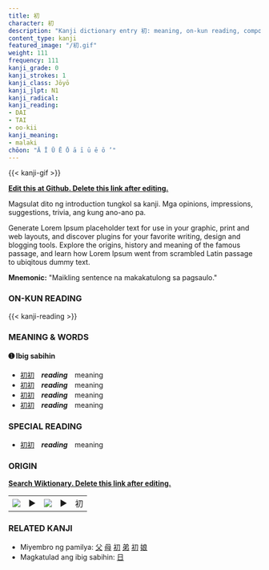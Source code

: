 ```yaml
---
title: 初
character: 初
description: "Kanji dictionary entry 初: meaning, on-kun reading, compounds, origin, related kanji"
content_type: kanji
featured_image: "/初.gif"
weight: 111
frequency: 111
kanji_grade: 0
kanji_strokes: 1
kanji_class: Jōyō
kanji_jlpt: N1
kanji_radical: 
kanji_reading: 
- DAI
- TAI
- oo-kii
kanji_meaning:
- malaki
chōon: "Ā Ī Ū Ē Ō ā ī ū ē ō ’"
---
```

[//]: # (Don't edit the line below. Kanji animated GIF code is automatically generated.)
{{< kanji-gif >}}

[//]: # (Edit below this line.)

**[Edit this at Github. Delete this link after editing.](https://github.com/tim0g/tim/tree/main/content/kanji/初/index.md)**

Magsulat dito ng introduction tungkol sa kanji. Mga opinions, impressions, suggestions, trivia, ang kung ano-ano pa.

Generate Lorem Ipsum placeholder text for use in your graphic, print and web layouts, and discover plugins for your favorite writing, design and blogging tools. Explore the origins, history and meaning of the famous passage, and learn how Lorem Ipsum went from scrambled Latin passage to ubiqitous dummy text.
 
**Mnemonic:** "Maikling sentence na makakatulong sa pagsaulo."

### ON-KUN READING

[//]: # (Don't edit the line below. ON-KUN READING code is automatically generated.)
{{< kanji-reading >}}

### MEANING & WORDS

#### ➊ **Ibig sabihin**
  - [初](../初)[初](../初)　***reading***　meaning
  - [初](../初)[初](../初)　***reading***　meaning
  - [初](../初)[初](../初)　***reading***　meaning
  - [初](../初)[初](../初)　***reading***　meaning

### SPECIAL READING
  - [初](../初)[初](../初)　***reading***　meaning

### ORIGIN

**[Search Wiktionary. Delete this link after editing.](https://wiktionary.org/wiki/初)**
<table class="kanji-table"><tr><td>
<img src="60px-初-bronze.svg.png">
</td><td>▶</td><td>
<img src="60px-初-oracle.svg.png">
</td><td>▶</td>
<td class="kanji-origin">初</td>
</tr></table>

### RELATED KANJI
- Miyembro ng pamilya: [父](../父) [母](../母) [初](../初) [弟](../弟) [初](../初) [娘](../娘)
- Magkatulad ang ibig sabihin: [日](../日)
